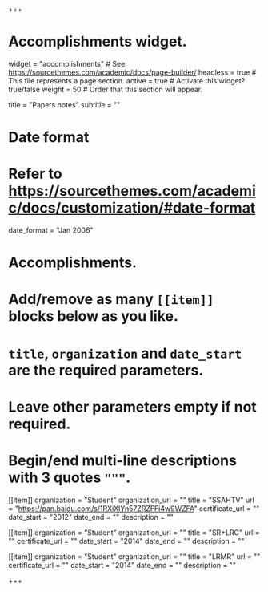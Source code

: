 +++
# Accomplishments widget.
widget = "accomplishments"  # See https://sourcethemes.com/academic/docs/page-builder/
headless = true  # This file represents a page section.
active = true  # Activate this widget? true/false
weight = 50  # Order that this section will appear.

title = "Papers notes"
subtitle = ""

# Date format
#   Refer to https://sourcethemes.com/academic/docs/customization/#date-format
date_format = "Jan 2006"

# Accomplishments.
#   Add/remove as many `[[item]]` blocks below as you like.
#   `title`, `organization` and `date_start` are the required parameters.
#   Leave other parameters empty if not required.
#   Begin/end multi-line descriptions with 3 quotes `"""`.

[[item]]
  organization = "Student"
  organization_url = ""
  title = "SSAHTV"
  url = "https://pan.baidu.com/s/1RXiXlYn57ZRZFFi4w9WZFA"
  certificate_url = ""
  date_start = "2012"
  date_end = ""
  description = ""
  
[[item]]
  organization = "Student"
  organization_url = ""
  title = "SR+LRC"
  url = ""
  certificate_url = ""
  date_start = "2014"
  date_end = ""
  description = ""
  
[[item]]
  organization = "Student"
  organization_url = ""
  title = "LRMR"
  url = ""
  certificate_url = ""
  date_start = "2014"
  date_end = ""
  description = ""

+++
